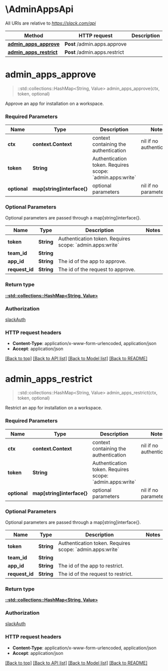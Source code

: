 # \AdminAppsApi

All URIs are relative to *https://slack.com/api*

Method | HTTP request | Description
------------- | ------------- | -------------
[**admin_apps_approve**](AdminAppsApi.md#admin_apps_approve) | **Post** /admin.apps.approve | 
[**admin_apps_restrict**](AdminAppsApi.md#admin_apps_restrict) | **Post** /admin.apps.restrict | 


# **admin_apps_approve**
> ::std::collections::HashMap<String, Value> admin_apps_approve(ctx, token, optional)


Approve an app for installation on a workspace.

### Required Parameters

Name | Type | Description  | Notes
------------- | ------------- | ------------- | -------------
 **ctx** | **context.Context** | context containing the authentication | nil if no authentication
  **token** | **String**| Authentication token. Requires scope: &#x60;admin.apps:write&#x60; | 
 **optional** | **map[string]interface{}** | optional parameters | nil if no parameters

### Optional Parameters
Optional parameters are passed through a map[string]interface{}.

Name | Type | Description  | Notes
------------- | ------------- | ------------- | -------------
 **token** | **String**| Authentication token. Requires scope: &#x60;admin.apps:write&#x60; | 
 **team_id** | **String**|  | 
 **app_id** | **String**| The id of the app to approve. | 
 **request_id** | **String**| The id of the request to approve. | 

### Return type

[**::std::collections::HashMap<String, Value>**](Value.md)

### Authorization

[slackAuth](../README.md#slackAuth)

### HTTP request headers

 - **Content-Type**: application/x-www-form-urlencoded, application/json
 - **Accept**: application/json

[[Back to top]](#) [[Back to API list]](../README.md#documentation-for-api-endpoints) [[Back to Model list]](../README.md#documentation-for-models) [[Back to README]](../README.md)

# **admin_apps_restrict**
> ::std::collections::HashMap<String, Value> admin_apps_restrict(ctx, token, optional)


Restrict an app for installation on a workspace.

### Required Parameters

Name | Type | Description  | Notes
------------- | ------------- | ------------- | -------------
 **ctx** | **context.Context** | context containing the authentication | nil if no authentication
  **token** | **String**| Authentication token. Requires scope: &#x60;admin.apps:write&#x60; | 
 **optional** | **map[string]interface{}** | optional parameters | nil if no parameters

### Optional Parameters
Optional parameters are passed through a map[string]interface{}.

Name | Type | Description  | Notes
------------- | ------------- | ------------- | -------------
 **token** | **String**| Authentication token. Requires scope: &#x60;admin.apps:write&#x60; | 
 **team_id** | **String**|  | 
 **app_id** | **String**| The id of the app to restrict. | 
 **request_id** | **String**| The id of the request to restrict. | 

### Return type

[**::std::collections::HashMap<String, Value>**](Value.md)

### Authorization

[slackAuth](../README.md#slackAuth)

### HTTP request headers

 - **Content-Type**: application/x-www-form-urlencoded, application/json
 - **Accept**: application/json

[[Back to top]](#) [[Back to API list]](../README.md#documentation-for-api-endpoints) [[Back to Model list]](../README.md#documentation-for-models) [[Back to README]](../README.md)

